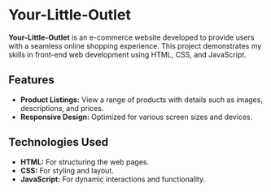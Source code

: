# Your-Little-Outlet

**Your-Little-Outlet** is an e-commerce website developed to provide users with a seamless online shopping experience. This project demonstrates my skills in front-end web development using HTML, CSS, and JavaScript.

## Features

- **Product Listings:** View a range of products with details such as images, descriptions, and prices.
- **Responsive Design:** Optimized for various screen sizes and devices.

## Technologies Used

- **HTML:** For structuring the web pages.
- **CSS:** For styling and layout.
- **JavaScript:** For dynamic interactions and functionality.
